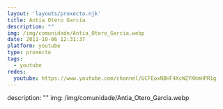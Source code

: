 ```yaml
---
layout: 'layouts/proxecto.njk'
title: Antía Otero García
description: ""
img: /img/comunidade/Antia_Otero_Garcia.webp
date: 2011-10-06 12:31:37
platform: youtube
type: proxecto
tags:
  - youtube
redes:
  youtube: https://www.youtube.com/channel/UCFEoxNBHF4XcWZYKKmHPR1g
---
```

description: ""
img: /img/comunidade/Antia_Otero_Garcia.webp
